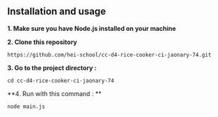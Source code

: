 ## Installation and usage

**1. Make sure you have Node.js installed on your machine**

**2. Clone this repository**

    https://github.com/hei-school/cc-d4-rice-cooker-ci-jaonary-74.git

**3. Go to the project directory :**

    cd cc-d4-rice-cooker-ci-jaonary-74

**4. Run with this command : **

    node main.js